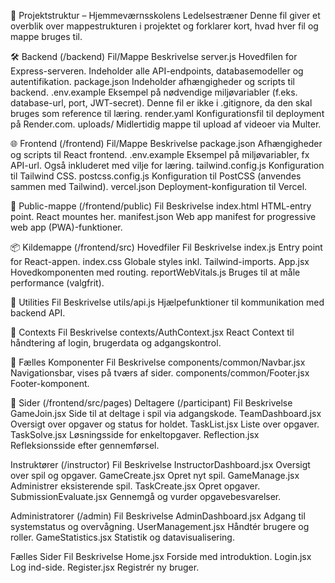 📁 Projektstruktur – Hjemmeværnsskolens Ledelsestræner
Denne fil giver et overblik over mappestrukturen i projektet og forklarer kort, hvad hver fil og mappe bruges til.

🛠 Backend (/backend)
Fil/Mappe	Beskrivelse
server.js	Hovedfilen for Express-serveren. Indeholder alle API-endpoints, databasemodeller og autentifikation.
package.json	Indeholder afhængigheder og scripts til backend.
.env.example	Eksempel på nødvendige miljøvariabler (f.eks. database-url, port, JWT-secret). Denne fil er ikke i .gitignore, da den skal bruges som reference til læring.
render.yaml	Konfigurationsfil til deployment på Render.com.
uploads/	Midlertidig mappe til upload af videoer via Multer.

🌐 Frontend (/frontend)
Fil/Mappe	Beskrivelse
package.json	Afhængigheder og scripts til React frontend.
.env.example	Eksempel på miljøvariabler, fx API-url. Også inkluderet med vilje for læring.
tailwind.config.js	Konfiguration til Tailwind CSS.
postcss.config.js	Konfiguration til PostCSS (anvendes sammen med Tailwind).
vercel.json	Deployment-konfiguration til Vercel.

🧾 Public-mappe (/frontend/public)
Fil	Beskrivelse
index.html	HTML-entry point. React mountes her.
manifest.json	Web app manifest for progressive web app (PWA)-funktioner.

📦 Kildemappe (/frontend/src)
Hovedfiler
Fil	Beskrivelse
index.js	Entry point for React-appen.
index.css	Globale styles inkl. Tailwind-imports.
App.jsx	Hovedkomponenten med routing.
reportWebVitals.js	Bruges til at måle performance (valgfrit).

🔧 Utilities
Fil	Beskrivelse
utils/api.js	Hjælpefunktioner til kommunikation med backend API.

🔐 Contexts
Fil	Beskrivelse
contexts/AuthContext.jsx	React Context til håndtering af login, brugerdata og adgangskontrol.

🧩 Fælles Komponenter
Fil	Beskrivelse
components/common/Navbar.jsx	Navigationsbar, vises på tværs af sider.
components/common/Footer.jsx	Footer-komponent.

📄 Sider (/frontend/src/pages)
Deltagere (/participant)
Fil	Beskrivelse
GameJoin.jsx	Side til at deltage i spil via adgangskode.
TeamDashboard.jsx	Oversigt over opgaver og status for holdet.
TaskList.jsx	Liste over opgaver.
TaskSolve.jsx	Løsningsside for enkeltopgaver.
Reflection.jsx	Refleksionsside efter gennemførsel.

Instruktører (/instructor)
Fil	Beskrivelse
InstructorDashboard.jsx	Oversigt over spil og opgaver.
GameCreate.jsx	Opret nyt spil.
GameManage.jsx	Administrer eksisterende spil.
TaskCreate.jsx	Opret opgaver.
SubmissionEvaluate.jsx	Gennemgå og vurder opgavebesvarelser.

Administratorer (/admin)
Fil	Beskrivelse
AdminDashboard.jsx	Adgang til systemstatus og overvågning.
UserManagement.jsx	Håndtér brugere og roller.
GameStatistics.jsx	Statistik og datavisualisering.

Fælles Sider
Fil	Beskrivelse
Home.jsx	Forside med introduktion.
Login.jsx	Log ind-side.
Register.jsx	Registrér ny bruger.
